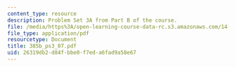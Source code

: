 ```yaml
---
content_type: resource
description: Problem Set 3A from Part B of the course.
file: /media/https%3A/open-learning-course-data-rc.s3.amazonaws.com/14-385-nonlinear-econometric-analysis-fall-2007/26319db2d84fbbe0f7eda6fad9a58e67_385b_ps3_07.pdf
file_type: application/pdf
resourcetype: Document
title: 385b_ps3_07.pdf
uid: 26319db2-d84f-bbe0-f7ed-a6fad9a58e67
---
```

